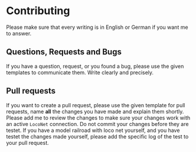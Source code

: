 # Contributing

Please make sure that every writing is in English or German if you want me to answer.

## Questions, Requests and Bugs

If you have a question, request, or you found a bug, please use the given templates to communicate them. Write clearly and precisely.

## Pull requests

If you want to create a pull request, please use the given template for pull requests, name **all** the changes you have made and explain them shortly. Please add me to review the changes to make sure your changes work with an active `LocoNet` connection. Do not commit your changes before they are testet. If you have a model railroad with loco net yourself, and you have testet the changes made yourself, please add the specific log of the test to your pull request.

